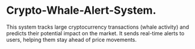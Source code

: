 # Crypto-Whale-Alert-System.
This system tracks large cryptocurrency transactions (whale activity) and predicts their potential impact on the market. It sends real-time alerts to users, helping them stay ahead of price movements.
